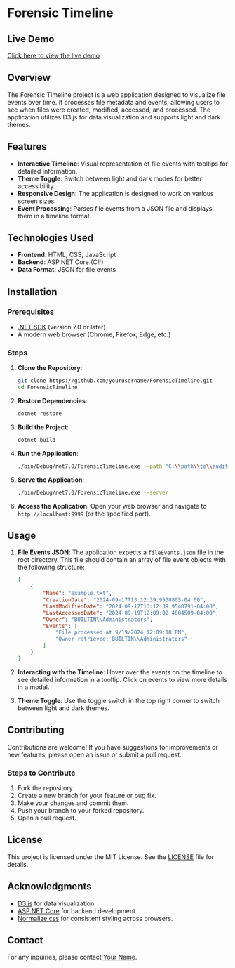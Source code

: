 # Forensic Timeline

## Live Demo

[Click here to view the live demo](https://tylermaginnis.github.io/SimpleForensicTimeline/)

## Overview

The Forensic Timeline project is a web application designed to visualize file events over time. It processes file metadata and events, allowing users to see when files were created, modified, accessed, and processed. The application utilizes D3.js for data visualization and supports light and dark themes.

## Features

- **Interactive Timeline**: Visual representation of file events with tooltips for detailed information.
- **Theme Toggle**: Switch between light and dark modes for better accessibility.
- **Responsive Design**: The application is designed to work on various screen sizes.
- **Event Processing**: Parses file events from a JSON file and displays them in a timeline format.

## Technologies Used

- **Frontend**: HTML, CSS, JavaScript
- **Backend**: ASP.NET Core (C#)
- **Data Format**: JSON for file events

## Installation

### Prerequisites

- [.NET SDK](https://dotnet.microsoft.com/download) (version 7.0 or later)
- A modern web browser (Chrome, Firefox, Edge, etc.)

### Steps

1. **Clone the Repository**:
   ```bash
   git clone https://github.com/yourusername/ForensicTimeline.git
   cd ForensicTimeline
   ```

2. **Restore Dependencies**:
   ```bash
   dotnet restore
   ```

3. **Build the Project**:
   ```bash
   dotnet build
   ```

4. **Run the Application**:
   ```bash
   ./bin/Debug/net7.0/ForensicTimeline.exe --path "C:\\path\\to\\audit\\
   ```

5. **Serve the Application**:
   ```bash
   ./bin/Debug/net7.0/ForensicTimeline.exe --server
   ```

5. **Access the Application**: Open your web browser and navigate to `http://localhost:9999` (or the specified port).

## Usage

1. **File Events JSON**: The application expects a `fileEvents.json` file in the root directory. This file should contain an array of file event objects with the following structure:
   ```json
   [
       {
           "Name": "example.txt",
           "CreationDate": "2024-09-17T13:12:39.9538805-04:00",
           "LastModifiedDate": "2024-09-17T13:12:39.9548791-04:00",
           "LastAccessedDate": "2024-09-19T12:09:02.4804509-04:00",
           "Owner": "BUILTIN\\Administrators",
           "Events": [
               "File processed at 9/19/2024 12:09:18 PM",
               "Owner retrieved: BUILTIN\\Administrators"
           ]
       }
   ]
   ```

2. **Interacting with the Timeline**: Hover over the events on the timeline to see detailed information in a tooltip. Click on events to view more details in a modal.

3. **Theme Toggle**: Use the toggle switch in the top right corner to switch between light and dark themes.

## Contributing

Contributions are welcome! If you have suggestions for improvements or new features, please open an issue or submit a pull request.

### Steps to Contribute

1. Fork the repository.
2. Create a new branch for your feature or bug fix.
3. Make your changes and commit them.
4. Push your branch to your forked repository.
5. Open a pull request.

## License

This project is licensed under the MIT License. See the [LICENSE](LICENSE) file for details.

## Acknowledgments

- [D3.js](https://d3js.org/) for data visualization.
- [ASP.NET Core](https://dotnet.microsoft.com/apps/aspnet) for backend development.
- [Normalize.css](https://necolas.github.io/normalize.css/) for consistent styling across browsers.

## Contact

For any inquiries, please contact [Your Name](mailto:your.email@example.com).